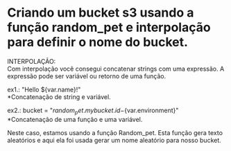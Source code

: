# Criando um bucket s3 usando a função random_pet e interpolação para definir o nome do bucket.

INTERPOLAÇÃO:  
Com interpolação você consegui concatenar strings com uma expressão.  A expressão pode ser variável ou retorno de uma função.

ex1.: "Hello ${var.name}!"  
*Concatenação de string e variável.
  
ex2.: bucket = "${random_pet.mybucket.id}-${var.environment}"  
*Concatenação de uma função e uma variável.  

Neste caso, estamos usando a função Random_pet. Esta função gera texto aleatórios e aqui ela foi usada gerar um nome aleatório para nosso bucket.

